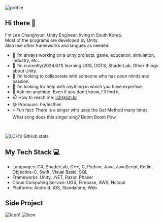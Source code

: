 ![profile](https://github.com/ckdgus4002/ckdgus4002/assets/36181612/cef71fae-2a6b-45fa-bc92-7a29ec7abe50)

## Hi there 👋
I'm Lee Changhyun. Unity Engineer. living in South Korea.  
Most of the programs are developed by Unity.  
Also use other frameworks and langues as needed.

- 🔭 I’m always working on a unity projects. game, education, simulation, industry, etc..
- 🌱 I’m currently(2024.6.11) learning UGS, DOTS, ShaderLab, Other things about Unity.
- 👯 I’m looking to collaborate with someone who has open minds and passion.
- 🤔 I’m looking for help with anything in which you have expertise.
- 💬 Ask me anything. Even if you don't know, I'll find it.
- 📫 How to reach me: lch@lch.kr
- 😄 Pronouns: he/his/him
- ⚡ Fun fact: There is a singer who uses the Get Method many times. What song does this singer sing? Boom Boom Pow.  

<br>

![LCH's GitHub stats](https://github-readme-stats.vercel.app/api?username=ckdgus4002&show_icons=true&title_color=fff&icon_color=79ff97&text_color=9f9f9f&bg_color=151515)

## My Tech Stack 💻

- Languages: C#, ShaderLab, C++, C, Python, Java, JavaScript, Kotlin, Objective-C, Swift, Visual Basic, SQL
- Frameworks: Unity, .NET, Razor, Phaser
- Cloud Computing Service: UGS, Firebase, AWS, Ncloud
- Platforms: Android, iOS, Standalone, Web

## Side Project
![Icon1](https://github.com/ckdgus4002/ckdgus4002/assets/36181612/7bba89e6-5cb5-42e7-a38e-28a71817c857)
![Icon](https://github.com/ckdgus4002/ckdgus4002/assets/36181612/0c4e5801-df48-4c95-8dc1-db11c2726ba6)
